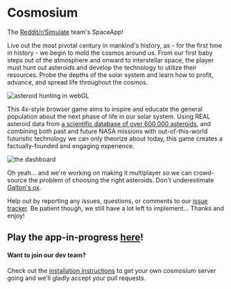 Cosmosium
=========

The [Reddit/r/Simulate](http://www.reddit.com/r/simulate) team's SpaceApp! 

Live out the most pivotal century in mankind's history, as - for the first time in history - we begin to mold the cosmos around us. From our first baby steps out of the atmosphere and onward to interstellar space, the player must hunt out asteroids and develop the technology to utilize their resources. Probe the depths of the solar system and learn how to profit, advance, and spread life throughout the cosmos. 

![asteroid hunting in webGL](http://i.imgur.com/X7UN45d.png)

This 4x-style browser game aims to inspire and educate the general population about the next phase of life in our solar system. Using REAL asteroid data from [a scientific database of over 600,000 asteroids](http://www.asterank.com/), and combining both past and future NASA missions with out-of-this-world futuristic technology we can only theorize about today, this game creates a factually-founded and engaging experience.

![the dashboard](http://i.imgur.com/JKkkpUp.png)

Oh yeah... and we're working on making it multiplayer so we can crowd-source the problem of choosing the right asteroids. Don't underestimate [Galton's ox](http://en.wikipedia.org/wiki/The_Wisdom_of_Crowds).

Help out by reporting any issues, questions, or comments to our [issue tracker](https://github.com/rSimulate/Cosmosium/issues?state=open). Be patient though, we still have a lot left to implement... Thanks and enjoy!

## Play the app-in-progress [here](http://54.186.92.226:7099/)! ##

#### Want to join our dev team? ####
Check out the [installation instructions](https://github.com/rSimulate/Cosmosium/blob/master/INSTALL.md) to get your own cosmosium server going and we'll gladly accept your pull requests.
